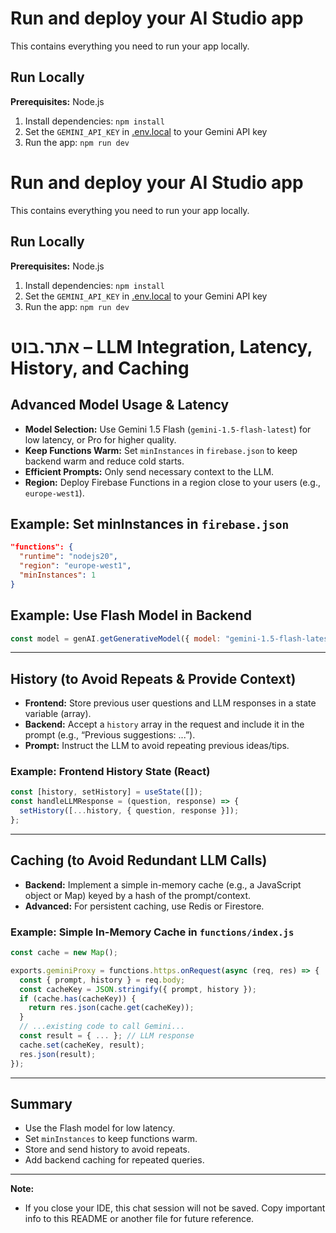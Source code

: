# Run and deploy your AI Studio app

This contains everything you need to run your app locally.

## Run Locally

**Prerequisites:**  Node.js


1. Install dependencies:
   `npm install`
2. Set the `GEMINI_API_KEY` in [.env.local](.env.local) to your Gemini API key
3. Run the app:
   `npm run dev`



# Run and deploy your AI Studio app

This contains everything you need to run your app locally.

## Run Locally

**Prerequisites:**  Node.js


1. Install dependencies:
   `npm install`
2. Set the `GEMINI_API_KEY` in [.env.local](.env.local) to your Gemini API key
3. Run the app:
   `npm run dev`

# אתר.בוט – LLM Integration, Latency, History, and Caching

## Advanced Model Usage & Latency
- **Model Selection:** Use Gemini 1.5 Flash (`gemini-1.5-flash-latest`) for low latency, or Pro for higher quality.
- **Keep Functions Warm:** Set `minInstances` in `firebase.json` to keep backend warm and reduce cold starts.
- **Efficient Prompts:** Only send necessary context to the LLM.
- **Region:** Deploy Firebase Functions in a region close to your users (e.g., `europe-west1`).

## Example: Set minInstances in `firebase.json`
```json
"functions": {
  "runtime": "nodejs20",
  "region": "europe-west1",
  "minInstances": 1
}
```

## Example: Use Flash Model in Backend
```js
const model = genAI.getGenerativeModel({ model: "gemini-1.5-flash-latest" });
```

---

## History (to Avoid Repeats & Provide Context)
- **Frontend:** Store previous user questions and LLM responses in a state variable (array).
- **Backend:** Accept a `history` array in the request and include it in the prompt (e.g., “Previous suggestions: ...”).
- **Prompt:** Instruct the LLM to avoid repeating previous ideas/tips.

### Example: Frontend History State (React)
```js
const [history, setHistory] = useState([]);
const handleLLMResponse = (question, response) => {
  setHistory([...history, { question, response }]);
};
```

---

## Caching (to Avoid Redundant LLM Calls)
- **Backend:** Implement a simple in-memory cache (e.g., a JavaScript object or Map) keyed by a hash of the prompt/context.
- **Advanced:** For persistent caching, use Redis or Firestore.

### Example: Simple In-Memory Cache in `functions/index.js`
```js
const cache = new Map();

exports.geminiProxy = functions.https.onRequest(async (req, res) => {
  const { prompt, history } = req.body;
  const cacheKey = JSON.stringify({ prompt, history });
  if (cache.has(cacheKey)) {
    return res.json(cache.get(cacheKey));
  }
  // ...existing code to call Gemini...
  const result = { ... }; // LLM response
  cache.set(cacheKey, result);
  res.json(result);
});
```

---

## Summary
- Use the Flash model for low latency.
- Set `minInstances` to keep functions warm.
- Store and send history to avoid repeats.
- Add backend caching for repeated queries.

---

**Note:**
- If you close your IDE, this chat session will not be saved. Copy important info to this README or another file for future reference.
